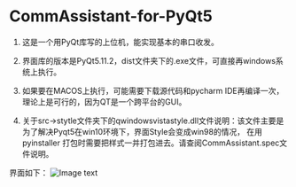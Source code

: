 # CommAssistant-for-PyQt5
1. 这是一个用PyQt库写的上位机，能实现基本的串口收发。

2. 界面库的版本是PyQt5.11.2，dist文件夹下的.exe文件，可直接再windows系统上执行。

3. 如果要在MACOS上执行，可能需要下载源代码和pycharm IDE再编译一次，理论上是可行的，因为QT是一个跨平台的GUI。

4. 关于src->stytle文件夹下的qwindowsvistastyle.dll文件说明：该文件主要是为了解决Pyqt5在win10环境下，界面Style会变成win98的情况，
在用pyinstaller 打包时需要把样式一并打包进去。请查阅CommAssistant.spec文件说明。


界面如下：
![Image text](https://github.com/zengjiawei/CommAssistant-for-PyQt5/blob/master/Example/interface.jpg)
